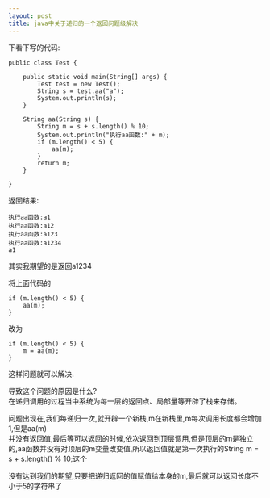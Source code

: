 ```yaml
---
layout: post
title: java中关于递归的一个返回问题级解决
---
```


下看下写的代码:

    public class Test {

        public static void main(String[] args) {
            Test test = new Test();
            String s = test.aa("a");
            System.out.println(s);
        }

        String aa(String s) {
            String m = s + s.length() % 10;
            System.out.println("执行aa函数:" + m);
            if (m.length() < 5) {
                aa(m);
            }
            return m;
        }

    }

返回结果:

    执行aa函数:a1
    执行aa函数:a12
    执行aa函数:a123
    执行aa函数:a1234
    a1

其实我期望的是返回a1234

将上面代码的

    if (m.length() < 5) {
        aa(m);
    }

改为

    if (m.length() < 5) {
        m = aa(m);
    }

这样问题就可以解决.

导致这个问题的原因是什么?<br>
在递归调用的过程当中系统为每一层的返回点、局部量等开辟了栈来存储。

问题出现在,我们每递归一次,就开辟一个新栈,m在新栈里,m每次调用长度都会增加1,但是aa(m)<br>并没有返回值,最后等可以返回的时候,依次返回到顶层调用,但是顶层的m是独立的,aa函数并没有对顶层的m变量改变值,所以返回值就是第一次执行的String m = s + s.length() % 10;这个

没有达到我们的期望,只要把递归返回的值赋值给本身的m,最后就可以返回长度不小于5的字符串了</pre>